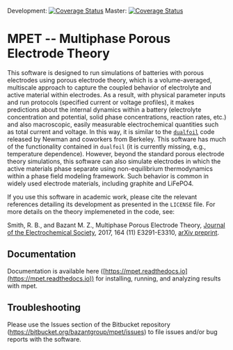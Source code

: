 Development: [![Coverage Status](https://coveralls.io/repos/github/TRI-AMDD/mpet/badge.svg?branch=development)](https://coveralls.io/github/TRI-AMDD/mpet?branch=development)
Master: [![Coverage Status](https://coveralls.io/repos/github/TRI-AMDD/mpet/badge.svg?branch=master)](https://coveralls.io/github/TRI-AMDD/mpet?branch=master)
# MPET -- Multiphase Porous Electrode Theory

This software is designed to run simulations of batteries with porous electrodes using porous electrode theory, which is a volume-averaged, multiscale approach to capture the coupled behavior of electrolyte and active material within electrodes. As a result, with physical parameter inputs and run protocols (specified current or voltage profiles), it makes predictions about the internal dynamics within a battery (electrolyte concentration and potential, solid phase concentrations, reaction rates, etc.) and also macroscopic, easily measurable electrochemical quantities such as total current and voltage. In this way, it is similar to the [`dualfoil`](http://www.cchem.berkeley.edu/jsngrp/fortran.html) code released by Newman and coworkers from Berkeley. This software has much of the functionality contained in `dualfoil` (it is currently missing, e.g., temperature dependence). However, beyond the standard porous electrode theory simulations, this software can also simulate electrodes in which the active materials phase separate using non-equilibrium thermodynamics within a phase field modeling framework. Such behavior is common in widely used electrode materials, including graphite and LiFePO4.

If you use this software in academic work, please cite the relevant references detailing its development as presented in the `LICENSE` file. For more details on the theory implemeneted in the code, see:

Smith, R. B., and Bazant M. Z., Multiphase Porous Electrode Theory, [Journal of the Electrochemical Society](https://doi.org/10.1149/2.0171711jes), 2017, 164 (11) E3291-E3310, [arXiv preprint](https://arxiv.org/abs/1702.08432).

## Documentation

Documentation is available here ([https://mpet.readthedocs.io](https://mpet.readthedocs.io)) for installing, running, and analyzing results with mpet.


## Troubleshooting

Please use the Issues section of the Bitbucket repository (https://bitbucket.org/bazantgroup/mpet/issues) to file issues and/or bug reports with the software.
